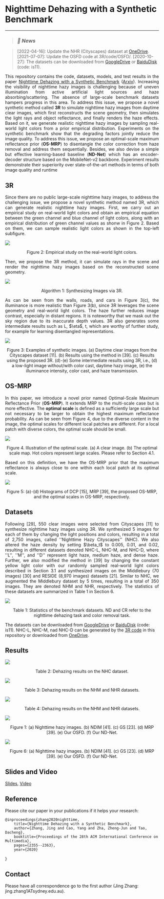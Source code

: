 # Nighttime Dehazing with a Synthetic Benchmark
<!-- by
Author 1,
Author 2,
etc -->

***
>
><h3><strong><i>🚀 News</i></strong></h3>

> [2022-04-16]: Update the NHR (Cityscapes) dataset at [OneDrive](https://1drv.ms/u/s!AimBgYV7JjTle3TRc6fV7B_Cp1Y?e=qdaIUY).
> [2021-07-07]: Update the OSFD code at 3R/code/OSFD/.
> [2020-10-27]: The datasets can be downloaded from [GoogleDrive](https://drive.google.com/drive/folders/1Q7Ep19eX3yBMwF4kfKI2TGUfeG-gXHKR?usp=sharing) or [BaiduDisk](https://pan.baidu.com/s/1KzAfpUysUTqmuXyCJU81iw) (code: is11).

<p align="justify">This repository contains the code, datasets, models, and test results in the paper <a href="https://doi.org/10.1145/3394171.3413763">Nighttime Dehazing with a Synthetic Benchmark</a> (<a href="https://arxiv.org/abs/2008.03864">Arxiv</a>). Increasing the visibility of nighttime hazy images is challenging because of uneven illumination from active artificial light sources and haze absorbing/scattering. The absence of large-scale benchmark datasets hampers progress in this area. To address this issue, we propose a novel synthetic method called <strong>3R</strong> to simulate nighttime hazy images from daytime clear images, which first reconstructs the scene geometry, then simulates the light rays and object reflectance, and finally renders the haze effects. Based on it, we generate realistic nighttime hazy images by sampling real-world light colors from a prior empirical distribution. Experiments on the synthetic benchmark show that the degrading factors jointly reduce the image quality. To address this issue, we propose an optimal-scale maximum reflectance prior (<strong>OS-MRP</strong>) to disentangle the color correction from haze removal and address them sequentially. Besides, we also devise a simple but effective learning-based baseline (<strong>ND-Net</strong>) which has an encoder-decoder structure based on the MobileNet-v2 backbone. Experiment results demonstrate their superiority over state-of-the-art methods in terms of both image quality and runtime
</p>


## 3R
<p align="justify">Since there are no public large-scale nighttime hazy images, to address the challenging issue, we propose a novel synthetic method named 3R, which can generate realistic nighttime hazy images. First, we carry out an empirical study on real-world light colors and obtain an empirical equation between the green channel and blue channel of light colors, along with an empirical distribution of green channel values as shonw in Figure 2. Based on them, we can sample realistic light colors as shown in the top-left subfigure.</p>

![](paper/fig/empirical.png)<div align="center">Figure 2: Empirical study on the real-world light colors.
</div>

<p align="justify">Then, we propose the 3R method, it can simulate rays in the scene and render the nighttime hazy images based on the reconstructed scene geometry.</p>

![](paper/fig/3R.png)<div align="center">Algorithm 1: Synthesizing Images via 3R.
</div>

<p align="justify">As can be seen from the walls, roads, and cars in Figure 3(c), the illuminance is more realistic than Figure 3(b), since 3R leverages the scene geometry and real-world light colors. The haze further reduces image contrast, especially in distant regions. It is noteworthy that we mask out the sky region due to its inaccurate depth values. 3R also generates some intermediate results such as L, $\eta$, t, which are worthy of further study, for example for learning disentangled representations.</p>

![](paper/fig/synResults.png)<div align="center">Figure 3: Examples of synthetic images. (a) Daytime clear images from the Cityscapes dataset [11]. (b) Results using the method in [39]. (c) Results using the proposed 3R. (d)-(e) Some intermediate results using 3R, i.e., (d) a low-light image without/with color cast, daytime hazy image, (e) the illuminance intensity, color cast, and haze transmission.
</div>

## OS-MRP
<p align="justify">In this paper, we introduce a novel prior named Optimal-Scale Maximum Reflectance Prior (<strong>OS-MRP</strong>). It extends MRP to the multi-scale case but is more effective. The <strong>optimal scale</strong> is defined as a sufficiently large scale but not necessary to be larger to obtain the highest maximum reflectance probability. As can be seen from Figure 4, due to the diverse content in the image, the optimal scales for different local patches are different. For a local patch with diverse colors, the optimal scale should be small. </p>

![](paper/fig/OS-MRP.jpg)<div align="center">Figure 4. Illustration of the optimal scale. (a) A clear image. (b) The optimal scale map. Hot colors represent large scales. Please refer to Section 4.1.
</div>

<p align="justify">Based on this definition, we have the OS-MRP prior that the maximum reflectance is always close to one within each local patch at its optimal scale.</p>

![](paper/fig/stats.png)<div align="center">Figure 5: (a)-(d) Histograms of DCP [15], MRP [39], the proposed OS-MRP, and the optimal scales in OS-MRP, respectively.
</div>

## Datasets
<p align="justify">Following [29], 550 clear images were selected from Cityscapes [11] to synthesize nighttime hazy images using 3R. We synthesized 5 images for each of them by changing the light positions and colors, resulting in a total of 2,750 images, called ''Nighttime Hazy Cityscapes'' (NHC). We also altered the haze density by setting $\beta_t$ to 0.005, 0.01, and 0.02, resulting in different datasets denoted NHC-L, NHC-M, and NHC-D, where ''L'', ''M'', and ''D'' represent light haze, medium haze, and dense haze. Further, we also modified the method in [39] by changing the constant yellow light color with our randomly sampled real-world light colors described in Section 3.1 and synthesized images on the Middlebury (70 images) [30] and RESIDE (8,970 images) datasets [21]. Similar to NHC, we augmented the Middlebury dataset by 5 times, resulting in a total of 350 images. They are denoted NHM and NHR, respectively. The statistics of these datasets are summarized in Table 1 in Section 6.</p>

![](paper/fig/dataset.png)<div align="center">Table 1: Statistics of the benchmark datasets. ND and CR refer to the nighttime dehazing task and color removal task.
</div>

The datasets can be downloaded from [GoogleDrive](https://drive.google.com/drive/folders/1Q7Ep19eX3yBMwF4kfKI2TGUfeG-gXHKR?usp=sharing) or [BaiduDisk](https://pan.baidu.com/s/1KzAfpUysUTqmuXyCJU81iw) (code: is11). NHC-L, NHC-M, nad NHC-D can be generated by the [3R code](./code/3R) in this repository or downloaded from [OneDrive](https://1drv.ms/u/s!AimBgYV7JjTle3TRc6fV7B_Cp1Y?e=qdaIUY).

## Results

![](paper/fig/nhc_results.png)<div align="center">Table 2: Dehazing results on the NHC dataset.
</div>

![](paper/fig/nhm_nhr_results.png)<div align="center">Table 3: Dehazing results on the NHM and NHR datasets.
</div>

![](paper/fig/nhc_dcrw_results.png)<div align="center">Table 4: Dehazing results on the NHM and NHR datasets.
</div>

![](paper/fig/subjective_1.jpg)<div align="center">Figure 1: (a) Nighttime hazy images. (b) NDIM [41]. (c) GS [23]. (d) MRP [39]. (e) Our OSFD. (f) Our ND-Net.
</div>


![](paper/fig/subjective_2.jpg)<div align="center">Figure 6: (a) Nighttime hazy images. (b) NDIM [41]. (c) GS [23]. (d) MRP [39]. (e) Our OSFD. (f) Our ND-Net.
</div>

## Slides and Video

<a href="./video/MM2020_5min.pdf">Slides</a>,
<a href="./video/MM20-fp1939.mp4">Video</a> 

## Reference
Please cite our paper in your publications if it helps your research:

    @inproceedings{zhang2020nighttime,
        title={Nighttime Dehazing with a Synthetic Benchmark},
        author={Zhang, Jing and Cao, Yang and Zha, Zheng-Jun and Tao, Dacheng},
        booktitle={Proceedings of the 28th ACM International Conference on Multimedia},
        pages={2355--2363},
        year={2020}
}

## Contact
Please have all correspondence go to the first author (Jing Zhang: jing.zhang1ATsydney.edu.au).
